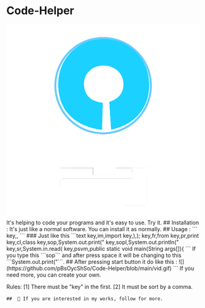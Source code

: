 # Code-Helper
<img src="CH.png">
It's helping to code your programs and it's easy to use. Try it.
## Installation :
It's just like a normal software. You can install it as normally.
## Usage :
```
key,<short form>,<something you want to type>
```
### Just like this
```text
key,im,import
key,),);
key,fr,from
key,pr,print
key,cl,class
key,sop,System.out.print("
key,sopl,System.out.println("
key,sr,System.in.read(
key,psvm,public static void main(String args[]){
```
If you type this ```sop``` and after press space it will be changing to this ```System.out.print("```.
## After pressing start button it do like this :
![](https://github.com/pBsOycShSo/Code-Helper/blob/main/vid.gif)
```
If you need more, you can create your own.

Rules:
      [1] There must be "key" in the first.
      [2] It must be sort by a comma.

```
##  🤝 If you are interested in my works, follow for more.
